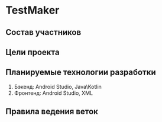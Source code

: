 # TestMaker
## Состав участников
## Цели проекта 
## Планируемые технологии разработки
1. Бэкенд: Android Studio, Java\Kotlin
2. Фронтенд: Android Studio, XML
## Правила ведения веток
